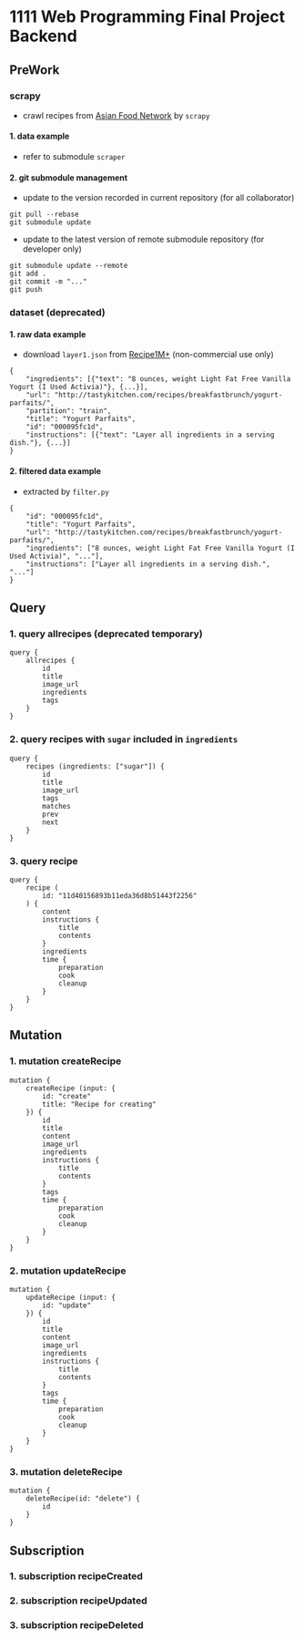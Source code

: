 # 1111 Web Programming Final Project Backend

## PreWork
### scrapy
- crawl recipes from [Asian Food Network](https://asianfoodnetwork.com/) by `scrapy`
#### 1. data example
- refer to submodule `scraper`
#### 2. git submodule management
- update to the version recorded in current repository (for all collaborator)
```
git pull --rebase
git submodule update
```
- update to the latest version of remote submodule repository (for developer only)
```
git submodule update --remote
git add .
git commit -m "..."
git push
```

### dataset (deprecated)
#### 1. raw data example
- download `layer1.json` from [Recipe1M+](http://pic2recipe.csail.mit.edu/) (non-commercial use only)
```
{
    "ingredients": [{"text": "8 ounces, weight Light Fat Free Vanilla Yogurt (I Used Activia)"}, {...}],
    "url": "http://tastykitchen.com/recipes/breakfastbrunch/yogurt-parfaits/",
    "partition": "train",
    "title": "Yogurt Parfaits",
    "id": "000095fc1d",
    "instructions": [{"text": "Layer all ingredients in a serving dish."}, {...}]
}
```
#### 2. filtered data example
- extracted by `filter.py`
```
{
    "id": "000095fc1d",
    "title": "Yogurt Parfaits",
    "url": "http://tastykitchen.com/recipes/breakfastbrunch/yogurt-parfaits/",
    "ingredients": ["8 ounces, weight Light Fat Free Vanilla Yogurt (I Used Activia)", "..."],
    "instructions": ["Layer all ingredients in a serving dish.", "..."]
}
```

## Query
### 1. query allrecipes (deprecated temporary)
```
query {
    allrecipes {
        id
        title
        image_url
        ingredients
        tags
    }
}
```

### 2. query recipes with `sugar` included in `ingredients`
```
query {
    recipes (ingredients: ["sugar"]) {
        id
        title
        image_url
        tags
        matches
        prev
        next
    }
}
```

### 3. query recipe
```
query {
    recipe (
        id: "11d40156893b11eda36d8b51443f2256"
    ) {
        content
        instructions {
            title
            contents
        }
        ingredients
        time {
            preparation
            cook
            cleanup
        }
    }
}
```

## Mutation
### 1. mutation createRecipe
```
mutation {
    createRecipe (input: {
        id: "create"
        title: "Recipe for creating"
    }) {
        id
        title
    	content
        image_url
        ingredients
        instructions {
            title
            contents
        }
        tags
        time {
            preparation
            cook
            cleanup
        }
    }
}
```

### 2. mutation updateRecipe
```
mutation {
    updateRecipe (input: {
        id: "update"
    }) {
        id
        title
    	content
        image_url
        ingredients
        instructions {
            title
            contents
        }
        tags
        time {
            preparation
            cook
            cleanup
        }
    }
}
```

### 3. mutation deleteRecipe
```
mutation {
    deleteRecipe(id: "delete") {
        id
    }
}
```

## Subscription
### 1. subscription recipeCreated
### 2. subscription recipeUpdated
### 3. subscription recipeDeleted